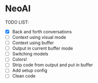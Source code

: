 
# NeoAI

TODO LIST:

- [X] Back and forth conversations
- [ ] Context using visual mode
- [ ] Context using buffer
- [ ] Output in current buffer mode
- [ ] Switching models
- [ ] Colors!
- [ ] Strip code from output and put in buffer
- [ ] Add setup config
- [ ] Clean code
